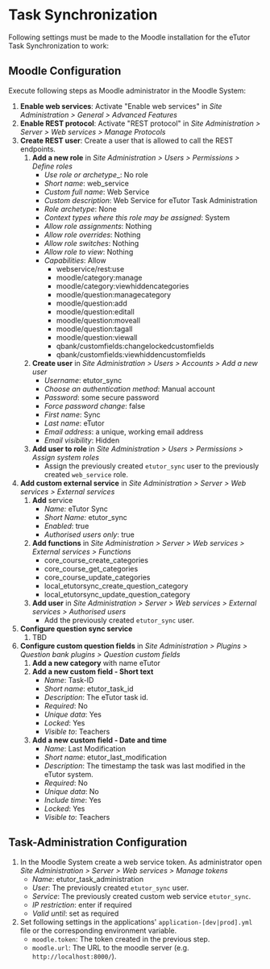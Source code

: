 # Task Synchronization

Following settings must be made to the Moodle installation for the eTutor Task Synchronization to work:

## Moodle Configuration

Execute following steps as Moodle administrator in the Moodle System:

1. **Enable web services**: Activate "Enable web services" in  _Site Administration > General > Advanced Features_
2. **Enable REST protocol**: Activate "REST protocol" in _Site Administration > Server > Web services > Manage
   Protocols_
3. **Create REST user**: Create a user that is allowed to call the REST endpoints.
    1. **Add a new role** in  _Site Administration > Users > Permissions > Define roles_
        * _Use role or archetype__: No role
        * _Short name_: web_service
        * _Custom full name_: Web Service
        * _Custom description_: Web Service for eTutor Task Administration
        * _Role archetype_: None
        * _Context types where this role may be assigned_: System
        * _Allow role assignments_: Nothing
        * _Allow role overrides_: Nothing
        * _Allow role switches_: Nothing
        * _Allow role to view_: Nothing
        * _Capabilities_: Allow
            - webservice/rest:use
            - moodle/category:manage
            - moodle/category:viewhiddencategories
            - moodle/question:managecategory
            - moodle/question:add
            - moodle/question:editall
            - moodle/question:moveall
            - moodle/question:tagall
            - moodle/question:viewall
            - qbank/customfields:changelockedcustomfields
            - qbank/customfields:viewhiddencustomfields
    2. **Create user** in  _Site Administration > Users > Accounts > Add a new user_
        * _Username_: etutor_sync
        * _Choose an authentication method_: Manual account
        * _Password_: some secure password
        * _Force password change_: false
        * _First name_: Sync
        * _Last name_: eTutor
        * _Email address_: a unique, working email address
        * _Email visibility_: Hidden
    3. **Add user to role** in _Site Administration > Users > Permissions > Assign system roles_
        * Assign the previously created `etutor_sync` user to the previously created `web_service` role.
4. **Add custom external service** in _Site Administration > Server > Web services > External services_
    1. **Add** service
        * _Name:_ eTutor Sync
        * _Short Name:_ etutor_sync
        * _Enabled_: true
        * _Authorised users only_: true
    2. **Add functions** in _Site Administration > Server > Web services > External services > Functions_
        * core_course_create_categories
        * core_course_get_categories
        * core_course_update_categories
        * local_etutorsync_create_question_category
        * local_etutorsync_update_question_category
    3. **Add user** in _Site Administration > Server > Web services > External services > Authorised users_
        * Add the previously created `etutor_sync` user.
5. **Configure question sync service**
    1. TBD
6. **Configure custom question fields** in _Site Administration > Plugins > Question bank plugins > Question custom
   fields_
    1. **Add a new category** with name eTutor
    2. **Add a new custom field - Short text**
        * _Name_: Task-ID
        * _Short name_: etutor_task_id
        * _Description_: The eTutor task id.
        * _Required_: No
        * _Unique data_: Yes
        * _Locked_: Yes
        * _Visible to_: Teachers
    2. **Add a new custom field - Date and time**
        * _Name_: Last Modification
        * _Short name_: etutor_last_modification
        * _Description_: The timestamp the task was last modified in the eTutor system.
        * _Required_: No
        * _Unique data_: No
        * _Include time_: Yes
        * _Locked_: Yes
        * _Visible to_: Teachers

## Task-Administration Configuration

1. In the Moodle System create a web service token. As administrator open _Site Administration > Server > Web services >
   Manage tokens_
    * _Name_: etutor_task_administration
    * _User_: The previously created `etutor_sync` user.
    * _Service_: The previously created custom web service `etutor_sync`.
    * _IP restriction_: enter if required
    * _Valid until_: set as required
2. Set following settings in the applications' `application-[dev|prod].yml` file or the corresponding environment
   variable.
    * `moodle.token`: The token created in the previous step.
    * `moodle.url`: The URL to the moodle server (e.g. `http://localhost:8000/`).